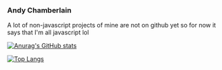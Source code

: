 ### Andy Chamberlain

A lot of non-javascript projects of mine are not on github yet so for now it says that I'm all javascript lol

[![Anurag's GitHub stats](https://github-readme-stats.vercel.app/api?username=apc518&show_icons=true&theme=radical)](https://github.com/anuraghazra/github-readme-stats)

[![Top Langs](https://github-readme-stats.vercel.app/api/top-langs/?username=apc518&theme=radical&langs_count=10)](https://github.com/anuraghazra/github-readme-stats)
